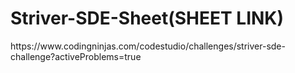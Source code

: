 # Striver-SDE-Sheet(SHEET LINK)
<p>https://www.codingninjas.com/codestudio/challenges/striver-sde-challenge?activeProblems=true</p>
